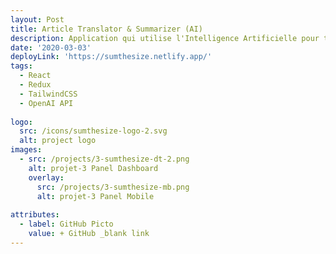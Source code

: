 ```yaml
---
layout: Post
title: Article Translator & Summarizer (AI)
description: Application qui utilise l'Intelligence Artificielle pour traduire et résumer des articles présents sur Web. (Blogs, Réseaux Sociaux, Médias...).
date: '2020-03-03'
deployLink: 'https://sumthesize.netlify.app/'
tags:
  - React
  - Redux
  - TailwindCSS
  - OpenAI API
  
logo:
  src: /icons/sumthesize-logo-2.svg
  alt: project logo
images:
  - src: /projects/3-sumthesize-dt-2.png
    alt: projet-3 Panel Dashboard
    overlay:
      src: /projects/3-sumthesize-mb.png
      alt: projet-3 Panel Mobile
  
attributes:
  - label: GitHub Picto
    value: + GitHub _blank link
---
```

 
